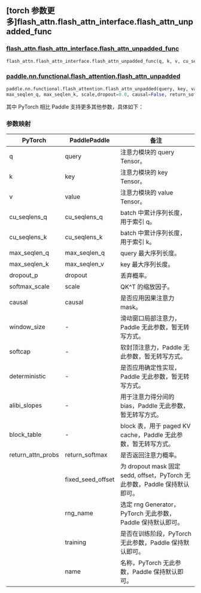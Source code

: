 ## [torch 参数更多]flash_attn.flash_attn_interface.flash_attn_unpadded_func

### [flash_attn.flash_attn_interface.flash_attn_unpadded_func](https://github.com/Dao-AILab/flash-attention/blob/d0787acc16c3667156b51ce5b01bdafc7594ed39/flash_attn/flash_attn_interface.py#L1050)

```python
flash_attn.flash_attn_interface.flash_attn_unpadded_func(q, k, v, cu_seqlens_q, cu_seqlens_k, max_seqlen_q,max_seqlen_k, dropout_p=0.0, softmax_scale=None, causal=False, window_size=(-1, -1), softcap=0.0， alibi_slopes=None, deterministic=False, return_attn_probs=False, block_table=None)
```

### [paddle.nn.functional.flash_attention.flash_attn_unpadded](https://github.com/PaddlePaddle/Paddle/blob/b32b51b7c21ad62bf794512c849a603c8c0ece44/python/paddle/nn/functional/flash_attention.py#L664)

```python
paddle.nn.functional.flash_attention.flash_attn_unpadded(query, key, value, cu_seqlens_q, cu_seqlens_k,
max_seqlen_q, max_seqlen_k, scale,dropout=0.0, causal=False, return_softmax=False, fixed_seed_offset=None, rng_name='', training=True, name=None)
```

其中 PyTorch 相比 Paddle 支持更多其他参数，具体如下：

### 参数映射

| PyTorch           | PaddlePaddle      | 备注                |
| ----------------- | ----------------- | ------------------------------------------------------------ |
| q                 | query             | 注意力模块的 query Tensor。|
| k                 | key               | 注意力模块的 key Tensor。|
| v                 | value             | 注意力模块的 value Tensor。|
| cu_seqlens_q      | cu_seqlens_q      | batch 中累计序列长度，用于索引 q。|
| cu_seqlens_k      | cu_seqlens_k      | batch 中累计序列长度，用于索引 k。|
| max_seqlen_q      | max_seqlen_q      | query 最大序列长度。|
| max_seqlen_k      | max_seqlen_v      | key 最大序列长度。|
| dropout_p         | dropout           | 丢弃概率。    |
| softmax_scale     | scale             | QK^T 的缩放因子。    |
| causal            | causal            | 是否应用因果注意力 mask。  |
| window_size       | -                 | 滑动窗口局部注意力，Paddle 无此参数，暂无转写方式。 |
| softcap           | -                 | 软封顶注意力，Paddle 无此参数，暂无转写方式。    |
| deterministic     | -                 | 是否应用确定性实现，Paddle 无此参数，暂无转写方式。 |
| alibi_slopes      | -                 | 用于注意力得分间的 bias，Paddle 无此参数，暂无转写方式。 |
| block_table       | -                 | block 表，用于 paged KV cache，Paddle 无此参数，暂无转写方式。 |
| return_attn_probs | return_softmax    | 是否返回注意力概率。 |
|                   | fixed_seed_offset | 为 dropout mask 固定 sedd, offset，PyTorch 无此参数，Paddle 保持默认即可。 |
|                   | rng_name          | 选定 rng Generator，PyTorch 无此参数，Paddle 保持默认即可。 |
|                   | training          | 是否在训练阶段，PyTorch 无此参数，Paddle 保持默认即可。 |
|                   | name              | 名称，PyTorch 无此参数，Paddle 保持默认即可。|
